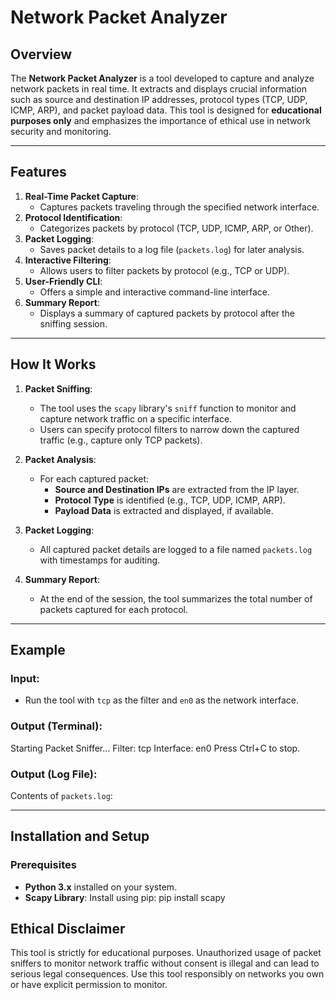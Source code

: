 # Network Packet Analyzer

## Overview
The **Network Packet Analyzer** is a tool developed to capture and analyze network packets in real time. It extracts and displays crucial information such as source and destination IP addresses, protocol types (TCP, UDP, ICMP, ARP), and packet payload data. This tool is designed for **educational purposes only** and emphasizes the importance of ethical use in network security and monitoring.

---

## Features
1. **Real-Time Packet Capture**:
   - Captures packets traveling through the specified network interface.
2. **Protocol Identification**:
   - Categorizes packets by protocol (TCP, UDP, ICMP, ARP, or Other).
3. **Packet Logging**:
   - Saves packet details to a log file (`packets.log`) for later analysis.
4. **Interactive Filtering**:
   - Allows users to filter packets by protocol (e.g., TCP or UDP).
5. **User-Friendly CLI**:
   - Offers a simple and interactive command-line interface.
6. **Summary Report**:
   - Displays a summary of captured packets by protocol after the sniffing session.

---

## How It Works
1. **Packet Sniffing**:
   - The tool uses the `scapy` library's `sniff` function to monitor and capture network traffic on a specific interface.
   - Users can specify protocol filters to narrow down the captured traffic (e.g., capture only TCP packets).

2. **Packet Analysis**:
   - For each captured packet:
     - **Source and Destination IPs** are extracted from the IP layer.
     - **Protocol Type** is identified (e.g., TCP, UDP, ICMP, ARP).
     - **Payload Data** is extracted and displayed, if available.

3. **Packet Logging**:
   - All captured packet details are logged to a file named `packets.log` with timestamps for auditing.

4. **Summary Report**:
   - At the end of the session, the tool summarizes the total number of packets captured for each protocol.

---

## Example

### Input:
- Run the tool with `tcp` as the filter and `en0` as the network interface.

### Output (Terminal):
Starting Packet Sniffer... Filter: tcp Interface: en0 Press Ctrl+C to stop.

### Output (Log File):
Contents of `packets.log`:

---

## Installation and Setup

### Prerequisites
- **Python 3.x** installed on your system.
- **Scapy Library**:
   Install using pip:
   pip install scapy
## Ethical Disclaimer
This tool is strictly for educational purposes. Unauthorized usage of packet sniffers to monitor network traffic without consent is illegal and can lead to serious legal consequences. Use this tool responsibly on networks you own or have explicit permission to monitor.

